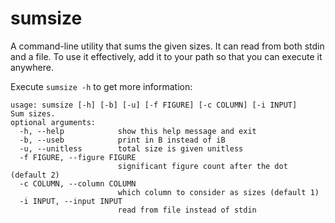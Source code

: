 # sumsize
A command-line utility that sums the given sizes. It can read from both stdin and a file. To use it effectively, add it to your path so that you can execute it anywhere.

Execute `sumsize -h` to get more information:
```
usage: sumsize [-h] [-b] [-u] [-f FIGURE] [-c COLUMN] [-i INPUT] 
Sum sizes. 
optional arguments: 
  -h, --help            show this help message and exit 
  -b, --useb            print in B instead of iB 
  -u, --unitless        total size is given unitless 
  -f FIGURE, --figure FIGURE 
                        significant figure count after the dot (default 2) 
  -c COLUMN, --column COLUMN 
                        which column to consider as sizes (default 1) 
  -i INPUT, --input INPUT 
                        read from file instead of stdin 
```
